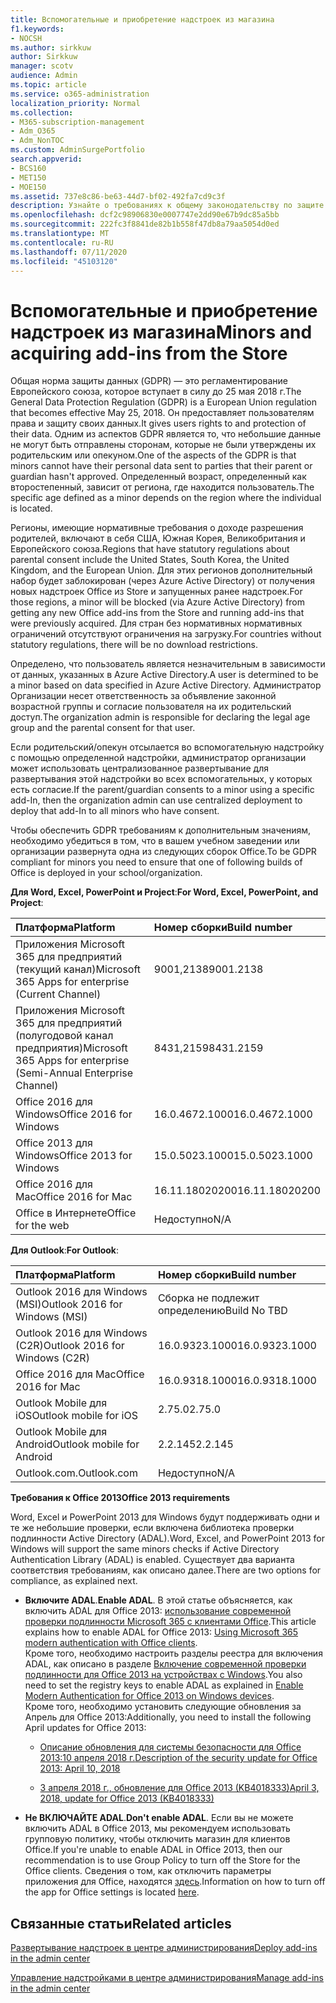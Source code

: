 ```yaml
---
title: Вспомогательные и приобретение надстроек из магазина
f1.keywords:
- NOCSH
ms.author: sirkkuw
author: Sirkkuw
manager: scotv
audience: Admin
ms.topic: article
ms.service: o365-administration
localization_priority: Normal
ms.collection:
- M365-subscription-management
- Adm_O365
- Adm_NonTOC
ms.custom: AdminSurgePortfolio
search.appverid:
- BCS160
- MET150
- MOE150
ms.assetid: 737e8c86-be63-44d7-bf02-492fa7cd9c3f
description: Узнайте о требованиях к общему законодательству по защите данных (GDPR), которые управляют личными данными вспомогательных элементов.
ms.openlocfilehash: dcf2c98906830e0007747e2dd90e67b9dc85a5bb
ms.sourcegitcommit: 222fc3f8841de82b1b558f47db8a79aa5054d0ed
ms.translationtype: MT
ms.contentlocale: ru-RU
ms.lasthandoff: 07/11/2020
ms.locfileid: "45103120"
---
```

# <a name="minors-and-acquiring-add-ins-from-the-store"></a><span data-ttu-id="42cef-103">Вспомогательные и приобретение надстроек из магазина</span><span class="sxs-lookup"><span data-stu-id="42cef-103">Minors and acquiring add-ins from the Store</span></span>

<span data-ttu-id="42cef-104">Общая норма защиты данных (GDPR) — это регламентирование Европейского союза, которое вступает в силу до 25 мая 2018 г.</span><span class="sxs-lookup"><span data-stu-id="42cef-104">The General Data Protection Regulation (GDPR) is a European Union regulation that becomes effective May 25, 2018.</span></span> <span data-ttu-id="42cef-105">Он предоставляет пользователям права и защиту своих данных.</span><span class="sxs-lookup"><span data-stu-id="42cef-105">It gives users rights to and protection of their data.</span></span> <span data-ttu-id="42cef-106">Одним из аспектов GDPR является то, что небольшие данные не могут быть отправлены сторонам, которые не были утверждены их родительским или опекуном.</span><span class="sxs-lookup"><span data-stu-id="42cef-106">One of the aspects of the GDPR is that minors cannot have their personal data sent to parties that their parent or guardian hasn't approved.</span></span> <span data-ttu-id="42cef-107">Определенный возраст, определенный как второстепенный, зависит от региона, где находится пользователь.</span><span class="sxs-lookup"><span data-stu-id="42cef-107">The specific age defined as a minor depends on the region where the individual is located.</span></span>
  
<span data-ttu-id="42cef-108">Регионы, имеющие нормативные требования о доходе разрешения родителей, включают в себя США, Южная Корея, Великобритания и Европейского союза.</span><span class="sxs-lookup"><span data-stu-id="42cef-108">Regions that have statutory regulations about parental consent include the United States, South Korea, the United Kingdom, and the European Union.</span></span> <span data-ttu-id="42cef-109">Для этих регионов дополнительный набор будет заблокирован (через Azure Active Directory) от получения новых надстроек Office из Store и запущенных ранее надстроек.</span><span class="sxs-lookup"><span data-stu-id="42cef-109">For those regions, a minor will be blocked (via Azure Active Directory) from getting any new Office add-ins from the Store and running add-ins that were previously acquired.</span></span> <span data-ttu-id="42cef-110">Для стран без нормативных нормативных ограничений отсутствуют ограничения на загрузку.</span><span class="sxs-lookup"><span data-stu-id="42cef-110">For countries without statutory regulations, there will be no download restrictions.</span></span>
  
<span data-ttu-id="42cef-111">Определено, что пользователь является незначительным в зависимости от данных, указанных в Azure Active Directory.</span><span class="sxs-lookup"><span data-stu-id="42cef-111">A user is determined to be a minor based on data specified in Azure Active Directory.</span></span> <span data-ttu-id="42cef-112">Администратор Организации несет ответственность за объявление законной возрастной группы и согласие пользователя на их родительский доступ.</span><span class="sxs-lookup"><span data-stu-id="42cef-112">The organization admin is responsible for declaring the legal age group and the parental consent for that user.</span></span>
  
<span data-ttu-id="42cef-113">Если родительский/опекун отсылается во вспомогательную надстройку с помощью определенной надстройки, администратор организации может использовать централизованное развертывание для развертывания этой надстройки во всех вспомогательных, у которых есть согласие.</span><span class="sxs-lookup"><span data-stu-id="42cef-113">If the parent/guardian consents to a minor using a specific add-In, then the organization admin can use centralized deployment to deploy that add-In to all minors who have consent.</span></span>
  
<span data-ttu-id="42cef-114">Чтобы обеспечить GDPR требованиям к дополнительным значениям, необходимо убедиться в том, что в вашем учебном заведении или организации развернута одна из следующих сборок Office.</span><span class="sxs-lookup"><span data-stu-id="42cef-114">To be GDPR compliant for minors you need to ensure that one of following builds of Office is deployed in your school/organization.</span></span>
 
 <span data-ttu-id="42cef-115">**Для Word, Excel, PowerPoint и Project**:</span><span class="sxs-lookup"><span data-stu-id="42cef-115">**For Word, Excel, PowerPoint, and Project**:</span></span> 

|<span data-ttu-id="42cef-116">**Платформа**</span><span class="sxs-lookup"><span data-stu-id="42cef-116">**Platform**</span></span> <br/> |<span data-ttu-id="42cef-117">**Номер сборки**</span><span class="sxs-lookup"><span data-stu-id="42cef-117">**Build number**</span></span> <br/> |
|:-----|:-----|
|<span data-ttu-id="42cef-118">Приложения Microsoft 365 для предприятий (текущий канал)</span><span class="sxs-lookup"><span data-stu-id="42cef-118">Microsoft 365 Apps for enterprise (Current Channel)</span></span>  <br/> |<span data-ttu-id="42cef-119">9001,2138</span><span class="sxs-lookup"><span data-stu-id="42cef-119">9001.2138</span></span>   <br/> |
|<span data-ttu-id="42cef-120">Приложения Microsoft 365 для предприятий (полугодовой канал предприятия)</span><span class="sxs-lookup"><span data-stu-id="42cef-120">Microsoft 365 Apps for enterprise (Semi-Annual Enterprise Channel)</span></span>  <br/> |<span data-ttu-id="42cef-121">8431,2159</span><span class="sxs-lookup"><span data-stu-id="42cef-121">8431.2159</span></span>  <br/> |
|<span data-ttu-id="42cef-122">Office 2016 для Windows</span><span class="sxs-lookup"><span data-stu-id="42cef-122">Office 2016 for Windows</span></span>  <br/> |<span data-ttu-id="42cef-123">16.0.4672.1000</span><span class="sxs-lookup"><span data-stu-id="42cef-123">16.0.4672.1000</span></span>  <br/> |
|<span data-ttu-id="42cef-124">Office 2013 для Windows</span><span class="sxs-lookup"><span data-stu-id="42cef-124">Office 2013 for Windows</span></span>  <br/> |<span data-ttu-id="42cef-125">15.0.5023.1000</span><span class="sxs-lookup"><span data-stu-id="42cef-125">15.0.5023.1000</span></span>  <br/> |
|<span data-ttu-id="42cef-126">Office 2016 для Mac</span><span class="sxs-lookup"><span data-stu-id="42cef-126">Office 2016 for Mac</span></span>  <br/> |<span data-ttu-id="42cef-127">16.11.18020200</span><span class="sxs-lookup"><span data-stu-id="42cef-127">16.11.18020200</span></span>  <br/> |
|<span data-ttu-id="42cef-128">Office в Интернете</span><span class="sxs-lookup"><span data-stu-id="42cef-128">Office for the web</span></span>  <br/> |<span data-ttu-id="42cef-129">Недоступно</span><span class="sxs-lookup"><span data-stu-id="42cef-129">N/A</span></span>  <br/> |
   
 <span data-ttu-id="42cef-130">**Для Outlook**:</span><span class="sxs-lookup"><span data-stu-id="42cef-130">**For Outlook**:</span></span> 
  
|<span data-ttu-id="42cef-131">**Платформа**</span><span class="sxs-lookup"><span data-stu-id="42cef-131">**Platform**</span></span> <br/> |<span data-ttu-id="42cef-132">**Номер сборки**</span><span class="sxs-lookup"><span data-stu-id="42cef-132">**Build number**</span></span> <br/> |
|:-----|:-----|
|<span data-ttu-id="42cef-133">Outlook 2016 для Windows (MSI)</span><span class="sxs-lookup"><span data-stu-id="42cef-133">Outlook 2016 for Windows (MSI)</span></span>  <br/> |<span data-ttu-id="42cef-134">Сборка не подлежит определению</span><span class="sxs-lookup"><span data-stu-id="42cef-134">Build No TBD</span></span>  <br/> |
|<span data-ttu-id="42cef-135">Outlook 2016 для Windows (C2R)</span><span class="sxs-lookup"><span data-stu-id="42cef-135">Outlook 2016 for Windows (C2R)</span></span>  <br/> |<span data-ttu-id="42cef-136">16.0.9323.1000</span><span class="sxs-lookup"><span data-stu-id="42cef-136">16.0.9323.1000</span></span>  <br/> |
|<span data-ttu-id="42cef-137">Office 2016 для Mac</span><span class="sxs-lookup"><span data-stu-id="42cef-137">Office 2016 for Mac</span></span>  <br/> |<span data-ttu-id="42cef-138">16.0.9318.1000</span><span class="sxs-lookup"><span data-stu-id="42cef-138">16.0.9318.1000</span></span>  <br/> |
|<span data-ttu-id="42cef-139">Outlook Mobile для iOS</span><span class="sxs-lookup"><span data-stu-id="42cef-139">Outlook mobile for iOS</span></span>  <br/> |<span data-ttu-id="42cef-140">2.75.0</span><span class="sxs-lookup"><span data-stu-id="42cef-140">2.75.0</span></span>  <br/> |
|<span data-ttu-id="42cef-141">Outlook Mobile для Android</span><span class="sxs-lookup"><span data-stu-id="42cef-141">Outlook mobile for Android</span></span>  <br/> |<span data-ttu-id="42cef-142">2.2.145</span><span class="sxs-lookup"><span data-stu-id="42cef-142">2.2.145</span></span>  <br/> |
|<span data-ttu-id="42cef-143">Outlook.com.</span><span class="sxs-lookup"><span data-stu-id="42cef-143">Outlook.com</span></span>  <br/> |<span data-ttu-id="42cef-144">Недоступно</span><span class="sxs-lookup"><span data-stu-id="42cef-144">N/A</span></span>  <br/> |

 <span data-ttu-id="42cef-145">**Требования к Office 2013**</span><span class="sxs-lookup"><span data-stu-id="42cef-145">**Office 2013 requirements**</span></span>
  
<span data-ttu-id="42cef-146">Word, Excel и PowerPoint 2013 для Windows будут поддерживать одни и те же небольшие проверки, если включена библиотека проверки подлинности Active Directory (ADAL).</span><span class="sxs-lookup"><span data-stu-id="42cef-146">Word, Excel, and PowerPoint 2013 for Windows will support the same minors checks if Active Directory Authentication Library (ADAL) is enabled.</span></span> <span data-ttu-id="42cef-147">Существует два варианта соответствия требованиям, как описано далее.</span><span class="sxs-lookup"><span data-stu-id="42cef-147">There are two options for compliance, as explained next.</span></span>
  
- <span data-ttu-id="42cef-148">**Включите ADAL**.</span><span class="sxs-lookup"><span data-stu-id="42cef-148">**Enable ADAL**.</span></span> <span data-ttu-id="42cef-149">В этой статье объясняется, как включить ADAL для Office 2013: [использование современной проверки подлинности Microsoft 365 с клиентами Office](https://docs.microsoft.com/office365/enterprise/modern-auth-for-office-2013-and-2016).</span><span class="sxs-lookup"><span data-stu-id="42cef-149">This article explains how to enable ADAL for Office 2013: [Using Microsoft 365 modern authentication with Office clients](https://docs.microsoft.com/office365/enterprise/modern-auth-for-office-2013-and-2016).</span></span><br/><span data-ttu-id="42cef-150">Кроме того, необходимо настроить разделы реестра для включения ADAL, как описано в разделе [Включение современной проверки подлинности для Office 2013 на устройствах с Windows](../security-and-compliance/enable-modern-authentication.md).</span><span class="sxs-lookup"><span data-stu-id="42cef-150">You also need to set the registry keys to enable ADAL as explained in [Enable Modern Authentication for Office 2013 on Windows devices](../security-and-compliance/enable-modern-authentication.md).</span></span><br/><span data-ttu-id="42cef-151">Кроме того, необходимо установить следующие обновления за Апрель для Office 2013:</span><span class="sxs-lookup"><span data-stu-id="42cef-151">Additionally, you need to install the following April updates for Office 2013:</span></span>
    
  - [<span data-ttu-id="42cef-152">Описание обновления для системы безопасности для Office 2013:10 апреля 2018 г.</span><span class="sxs-lookup"><span data-stu-id="42cef-152">Description of the security update for Office 2013: April 10, 2018</span></span>](https://support.microsoft.com/help/4018330/description-of-the-security-update-for-office-2013-april-10-2018)
    
  - [<span data-ttu-id="42cef-153">3 апреля 2018 г., обновление для Office 2013 (KB4018333)</span><span class="sxs-lookup"><span data-stu-id="42cef-153">April 3, 2018, update for Office 2013 (KB4018333)</span></span>](https://support.microsoft.com/help/4018333/april-3-2018-update-for-office-2013-kb4018333)
    
- <span data-ttu-id="42cef-154">**Не ВКЛЮЧАЙТЕ ADAL**.</span><span class="sxs-lookup"><span data-stu-id="42cef-154">**Don't enable ADAL**.</span></span> <span data-ttu-id="42cef-155">Если вы не можете включить ADAL в Office 2013, мы рекомендуем использовать групповую политику, чтобы отключить магазин для клиентов Office.</span><span class="sxs-lookup"><span data-stu-id="42cef-155">If you're unable to enable ADAL in Office 2013, then our recommendation is to use Group Policy to turn off the Store for the Office clients.</span></span> <span data-ttu-id="42cef-156">Сведения о том, как отключить параметры приложения для Office, находятся [здесь](https://technet.microsoft.com/library/cc178992.aspx).</span><span class="sxs-lookup"><span data-stu-id="42cef-156">Information on how to turn off the app for Office settings is located [here](https://technet.microsoft.com/library/cc178992.aspx).</span></span>

## <a name="related-articles"></a><span data-ttu-id="42cef-157">Связанные статьи</span><span class="sxs-lookup"><span data-stu-id="42cef-157">Related articles</span></span>

[<span data-ttu-id="42cef-158">Развертывание надстроек в центре администрирования</span><span class="sxs-lookup"><span data-stu-id="42cef-158">Deploy add-ins in the admin center</span></span>](https://docs.microsoft.com/microsoft-365/admin/manage/manage-deployment-of-add-ins)

[<span data-ttu-id="42cef-159">Управление надстройками в центре администрирования</span><span class="sxs-lookup"><span data-stu-id="42cef-159">Manage add-ins in the admin center</span></span>](https://docs.microsoft.com/microsoft-365/admin/manage/manage-addins-in-the-admin-center)
    
